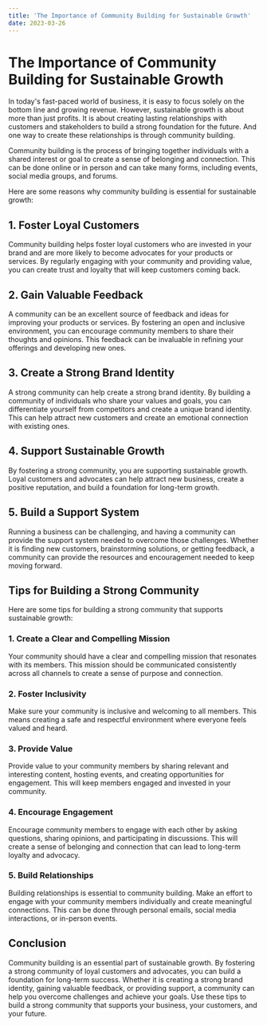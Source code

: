 ```yaml
---
title: 'The Importance of Community Building for Sustainable Growth'
date: 2023-03-26
---
```


# The Importance of Community Building for Sustainable Growth

In today's fast-paced world of business, it is easy to focus solely on the bottom line and growing revenue. However, sustainable growth is about more than just profits. It is about creating lasting relationships with customers and stakeholders to build a strong foundation for the future. And one way to create these relationships is through community building.

Community building is the process of bringing together individuals with a shared interest or goal to create a sense of belonging and connection. This can be done online or in person and can take many forms, including events, social media groups, and forums.

Here are some reasons why community building is essential for sustainable growth:

## 1. Foster Loyal Customers

Community building helps foster loyal customers who are invested in your brand and are more likely to become advocates for your products or services. By regularly engaging with your community and providing value, you can create trust and loyalty that will keep customers coming back.

## 2. Gain Valuable Feedback

A community can be an excellent source of feedback and ideas for improving your products or services. By fostering an open and inclusive environment, you can encourage community members to share their thoughts and opinions. This feedback can be invaluable in refining your offerings and developing new ones.

## 3. Create a Strong Brand Identity

A strong community can help create a strong brand identity. By building a community of individuals who share your values and goals, you can differentiate yourself from competitors and create a unique brand identity. This can help attract new customers and create an emotional connection with existing ones.

## 4. Support Sustainable Growth

By fostering a strong community, you are supporting sustainable growth. Loyal customers and advocates can help attract new business, create a positive reputation, and build a foundation for long-term growth.

## 5. Build a Support System

Running a business can be challenging, and having a community can provide the support system needed to overcome those challenges. Whether it is finding new customers, brainstorming solutions, or getting feedback, a community can provide the resources and encouragement needed to keep moving forward.

## Tips for Building a Strong Community

Here are some tips for building a strong community that supports sustainable growth:

### 1. Create a Clear and Compelling Mission

Your community should have a clear and compelling mission that resonates with its members. This mission should be communicated consistently across all channels to create a sense of purpose and connection.

### 2. Foster Inclusivity

Make sure your community is inclusive and welcoming to all members. This means creating a safe and respectful environment where everyone feels valued and heard.

### 3. Provide Value

Provide value to your community members by sharing relevant and interesting content, hosting events, and creating opportunities for engagement. This will keep members engaged and invested in your community.

### 4. Encourage Engagement

Encourage community members to engage with each other by asking questions, sharing opinions, and participating in discussions. This will create a sense of belonging and connection that can lead to long-term loyalty and advocacy.

### 5. Build Relationships

Building relationships is essential to community building. Make an effort to engage with your community members individually and create meaningful connections. This can be done through personal emails, social media interactions, or in-person events.

## Conclusion

Community building is an essential part of sustainable growth. By fostering a strong community of loyal customers and advocates, you can build a foundation for long-term success. Whether it is creating a strong brand identity, gaining valuable feedback, or providing support, a community can help you overcome challenges and achieve your goals. Use these tips to build a strong community that supports your business, your customers, and your future.
